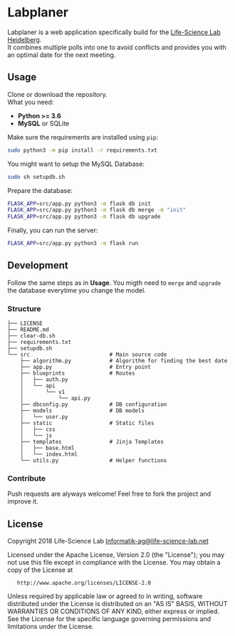 # Labplaner
Labplaner is a web application specifically build for the [Life-Science Lab Heidelberg](https://www.life-science-lab.org).  
It combines multiple polls into one to avoid conflicts and provides you with an optimal date for the next meeting.

## Usage
Clone or download the repository.  
What you need:
 - **Python >= 3.6**
 - **MySQL** or SQLite

Make sure the requirements are installed using `pip`:
```bash
sudo python3 -m pip install -r requirements.txt
```

You might want to setup the MySQL Database:
```bash
sudo sh setupdb.sh
```

Prepare the database:
```bash
FLASK_APP=src/app.py python3 -m flask db init
FLASK_APP=src/app.py python3 -m flask db merge -m "init"
FLASK_APP=src/app.py python3 -m flask db upgrade
```

Finally, you can run the server:
```bash
FLASK_APP=src/app.py python3 -m flask run
```

## Development
Follow the same steps as in **Usage**. You migth need to `merge` and `upgrade` the database everytime you change the model.

### Structure
```text
├── LICENSE
├── README.md
├── clear-db.sh
├── requirements.txt
├── setupdb.sh
└── src                         # Main source code
    ├── algorithm.py            # Algorithm for finding the best date
    ├── app.py                  # Entry point
    ├── blueprints              # Routes
    │   ├── auth.py
    │   └── api
    │       └── v1
    │           └── api.py
    ├── dbconfig.py             # DB configuration
    ├── models                  # DB models
    │   └── user.py
    ├── static                  # Static files
    │   ├── css
    │   └── js
    ├── templates               # Jinja Templates
    │   ├── base.html
    │   └── index.html
    └── utils.py                # Helper functions
```

### Contribute
Push requests are alyways welcome! Feel free to fork the project and improve it.
## License

   Copyright 2018 Life-Science Lab <Informatik-ag@life-science-lab.net>

   Licensed under the Apache License, Version 2.0 (the "License");
   you may not use this file except in compliance with the License.
   You may obtain a copy of the License at

       http://www.apache.org/licenses/LICENSE-2.0

   Unless required by applicable law or agreed to in writing, software
   distributed under the License is distributed on an "AS IS" BASIS,
   WITHOUT WARRANTIES OR CONDITIONS OF ANY KIND, either express or implied.
   See the License for the specific language governing permissions and
   limitations under the License.
